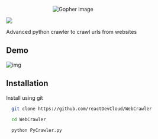 <div style="width:50%; margin:auto;">
  
  ![Gopher image](https://github.com/reactDevCloud/WebCrawler/blob/master/Group%202.svg)
  
</div>

![](https://img.shields.io/badge/-in--progress-green)

Advanced python crawler to crawl urls from websites

## Demo

![img](https://i.ibb.co/r3dnDZm/Screenshot-2023-04-07-002953.png)


## Installation

Install using git

```bash
  git clone https://github.com/reactDevCloud/WebCrawler

  cd WebCrawler
  
  python PyCrawler.py
```
